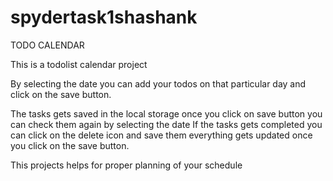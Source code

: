 # spydertask1shashank
TODO CALENDAR


This is a todolist calendar project

By selecting the date you can add your todos on that particular day and click on the save button.

The tasks gets saved in the local storage once you click on save button you can check them again by selecting the date
If the tasks gets completed you can click on the delete icon and save them everything gets updated once you click on the save button.

This projects helps for proper planning of your schedule
